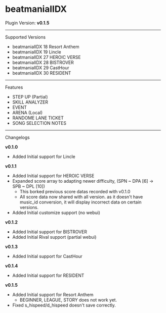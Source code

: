 # beatmaniaIIDX

Plugin Version: **v0.1.5**

---

Supported Versions

  - beatmaniaIIDX 18 Resort Anthem
  - beatmaniaIIDX 19 Lincle
  - beatmaniaIIDX 27 HEROIC VERSE
  - beatmaniaIIDX 28 BISTROVER
  - beatmaniaIIDX 29 CastHour
  - beatmaniaIIDX 30 RESIDENT

---

Features

  - STEP UP (Partial)
  - SKILL ANALYZER
  - EVENT
  - ARENA (Local)
  - RANDOME LANE TICKET
  - SONG SELECTION NOTES

---

Changelogs

**v0.1.0**
  - Added Initial support for Lincle

**v0.1.1**
  - Added Initial support for HEROIC VERSE
  - Expanded score array to adapting newer difficulty, (SPN ~ DPA [6] -> SPB ~ DPL [10])
    - This borked previous score datas recorded with v0.1.0
    - All score data now shared with all version. as it doesn't have music_id conversion, it will display incorrect data on certain versions.
  - Added Initial customize support (no webui)

**v0.1.2**
  - Added Initial support for BISTROVER
  - Added Initial Rival support (partial webui)

**v0.1.3**
  - Added Initial support for CastHour

**v0.1.4**
  - Added Initial support for RESIDENT

**v0.1.5**
  - Added Initial support for Resort Anthem
    -  BEGINNER, LEAGUE, STORY does not work yet.
  - Fixed s_hispeed/d_hispeed doesn't save correctly.
